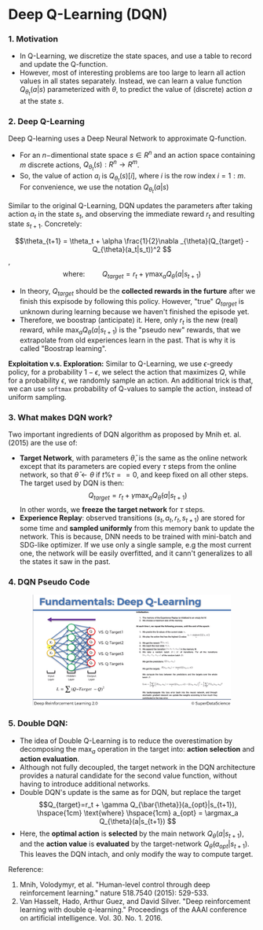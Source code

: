 # Deep Q-Learning (DQN)

### 1. Motivation
+ In Q-Learning, we discretize the state spaces, and use a table to record and update the Q-function. 
+ However, most of interesting problems are too large to learn all action values in all states separately. Instead, we can learn a value function $Q_{\theta_t}(a|s)$ parameterized with $\theta$, to predict the value of (discrete) action $a$ at the state $s$.

### 2. Deep Q-Learning
Deep Q-learning uses a Deep Neural Network to approximate Q-function. 
  + For an $n-$dimentional state space $s\in R^n$ and an action space containing $m$ discrete actions, $Q_{\theta_t}(s): R^n \rightarrow R^m$. 
  + So, the value of action $a_i$ is $Q_{\theta_t}(s)[i]$, where $i$ is the row index  $i=1:m$. For convenience, we use the notation $Q_{\theta_t}(a|s)$

Similar to the original Q-Learning, DQN updates the parameters after taking action $a_t$ in the state $s_t$, and observing the immediate reward $r_{t}$ and resulting state $s_{t+1}$. Concretely:

$$\theta_{t+1} = \theta_t + \alpha \frac{1}{2}\nabla _{\theta}(Q_{target} - Q_{\theta}(a_t|s_t))^2 $$,
$$\text{where:} \hspace{1cm} Q_{target}=r_t + \gamma \max_a Q_{\theta}(a|s_{t+1}) $$

+ In theory, $Q_{target}$ should be the **collected rewards in the furture** after we finish this expisode by following this policy. However, "true" $Q_{target}$ is unknown during learning because we haven't finished the episode yet. 
+ Therefore, we boostrap (anticipate) it. Here, only $r_t$ is the new (real) reward, while $\max_a Q_{\theta}(a|s_{t+1})$ is the "pseudo new" rewards, that we extrapolate from old experiences learn in the past. That is why it is called "Boostrap learning".

**Exploitation v.s. Exploration:** Similar to Q-Learning, we use $\epsilon$-greedy policy, for a probability $1-\epsilon$, we select the action that maximizes $Q$, while for a probability $\epsilon$, we randomly sample an action. An additional trick is that, we can use `softmax` probability of Q-values to sample the action, instead of uniform sampling.  
### 3. What makes DQN work?
Two important ingredients of DQN algorithm as proposed by Mnih et. al. (2015) are the use of:
+ **Target Network**, with parameters $\bar{\theta}$, is the same as the online network except that its parameters are copied every $\tau$ steps from the online network, so that $\bar{\theta} \leftarrow \theta$ if $t \% \tau==0$, and keep fixed on all other steps. The target used by DQN is then:
    $$Q_{target}=r_t + \gamma \max_a Q_{\bar{\theta}}(a|s_{t+1}) $$
    In other words, we **freeze the target network** for $\tau$ steps.
+ **Experience Replay**: observed transitions $(s_t,a_t,r_t,s_{t+1})$ are stored for some time and **sampled uniformly** from this memory bank to update the network. This is because, DNN needs to be trained with mini-batch and SDG-like optimizer. If we use only a single sample, e.g the most current one, the network will be easily overfitted, and it cann't generalizes to all the states it saw in the past.  

### 4. DQN Pseudo Code
<p align="middle">
  <img src="Fig/DQN_pseudo.png" width="80%" /> 
</p>

### 5. Double DQN:

+ The idea of Double Q-Learning is to reduce the overestimation by decomposing the $\max_a$ operation in the target into: **action selection** and **action evaluation**.
+ Although not fully decoupled, the target network in the DQN architecture provides a natural candidate for the second value function, without having to introduce additional networks.
+ Double DQN's update is the same as for DQN, but replace the target 
    $$Q_{target}=r_t + \gamma Q_{\bar{\theta}}(a_{opt}|s_{t+1}), \hspace{1cm} \text{where} \hspace{1cm} a_{opt} = \argmax_a Q_{\theta}(a|s_{t+1}) $$
+ Here, the **optimal action** is **selected** by the main network $Q_{\theta}(a|s_{t+1})$, and the **action value** is **evaluated** by the target-network $Q_{\bar{\theta}}(a_{opt}|s_{t+1})$. This leaves the DQN intach, and only modify the way to compute target.

Reference:
1. Mnih, Volodymyr, et al. "Human-level control through deep reinforcement learning." nature 518.7540 (2015): 529-533.
2. Van Hasselt, Hado, Arthur Guez, and David Silver. "Deep reinforcement learning with double q-learning." Proceedings of the AAAI conference on artificial intelligence. Vol. 30. No. 1. 2016.